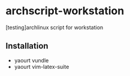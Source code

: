 archscript-workstation
======================

[testing]archlinux script for workstation



Installation
---------

* yaourt vundle
* yaourt vim-latex-suite
